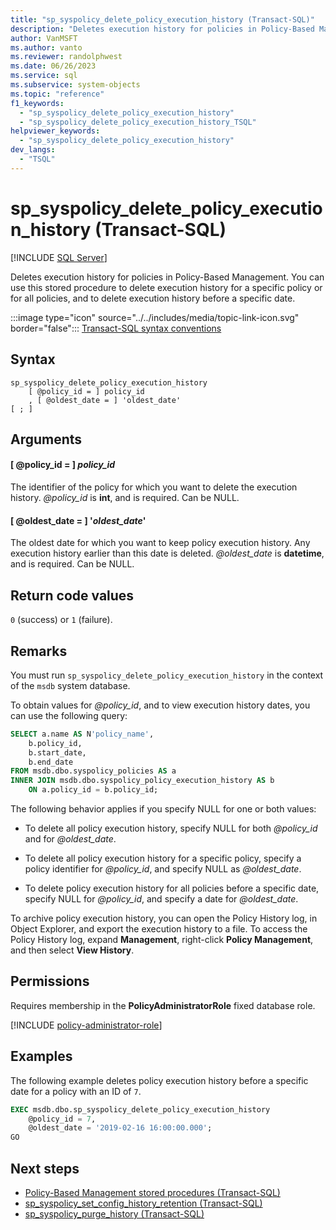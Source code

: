 ```yaml
---
title: "sp_syspolicy_delete_policy_execution_history (Transact-SQL)"
description: "Deletes execution history for policies in Policy-Based Management."
author: VanMSFT
ms.author: vanto
ms.reviewer: randolphwest
ms.date: 06/26/2023
ms.service: sql
ms.subservice: system-objects
ms.topic: "reference"
f1_keywords:
  - "sp_syspolicy_delete_policy_execution_history"
  - "sp_syspolicy_delete_policy_execution_history_TSQL"
helpviewer_keywords:
  - "sp_syspolicy_delete_policy_execution_history"
dev_langs:
  - "TSQL"
---
```

# sp_syspolicy_delete_policy_execution_history (Transact-SQL)

[!INCLUDE [SQL Server](../../includes/applies-to-version/sqlserver.md)]

Deletes execution history for policies in Policy-Based Management. You can use this stored procedure to delete execution history for a specific policy or for all policies, and to delete execution history before a specific date.

:::image type="icon" source="../../includes/media/topic-link-icon.svg" border="false"::: [Transact-SQL syntax conventions](../../t-sql/language-elements/transact-sql-syntax-conventions-transact-sql.md)

## Syntax

```syntaxsql
sp_syspolicy_delete_policy_execution_history
    [ @policy_id = ] policy_id
    , [ @oldest_date = ] 'oldest_date'
[ ; ]
```

## Arguments

#### [ @policy_id = ] *policy_id*

The identifier of the policy for which you want to delete the execution history. *@policy_id* is **int**, and is required. Can be NULL.

#### [ @oldest_date = ] '*oldest_date*'

The oldest date for which you want to keep policy execution history. Any execution history earlier than this date is deleted. *@oldest_date* is **datetime**, and is required. Can be NULL.

## Return code values

`0` (success) or `1` (failure).

## Remarks

You must run `sp_syspolicy_delete_policy_execution_history` in the context of the `msdb` system database.

To obtain values for *@policy_id*, and to view execution history dates, you can use the following query:

```sql
SELECT a.name AS N'policy_name',
    b.policy_id,
    b.start_date,
    b.end_date
FROM msdb.dbo.syspolicy_policies AS a
INNER JOIN msdb.dbo.syspolicy_policy_execution_history AS b
    ON a.policy_id = b.policy_id;
```

The following behavior applies if you specify NULL for one or both values:

- To delete all policy execution history, specify NULL for both *@policy_id* and for *@oldest_date*.

- To delete all policy execution history for a specific policy, specify a policy identifier for *@policy_id*, and specify NULL as *@oldest_date*.

- To delete policy execution history for all policies before a specific date, specify NULL for *@policy_id*, and specify a date for *@oldest_date*.

To archive policy execution history, you can open the Policy History log, in Object Explorer, and export the execution history to a file. To access the Policy History log, expand **Management**, right-click **Policy Management**, and then select **View History**.

## Permissions

Requires membership in the **PolicyAdministratorRole** fixed database role.

[!INCLUDE [policy-administrator-role](includes/policy-administrator-role.md)]

## Examples

The following example deletes policy execution history before a specific date for a policy with an ID of `7`.

```sql
EXEC msdb.dbo.sp_syspolicy_delete_policy_execution_history
    @policy_id = 7,
    @oldest_date = '2019-02-16 16:00:00.000';
GO
```

## Next steps

- [Policy-Based Management stored procedures (Transact-SQL)](policy-based-management-stored-procedures-transact-sql.md)
- [sp_syspolicy_set_config_history_retention (Transact-SQL)](sp-syspolicy-set-config-history-retention-transact-sql.md)
- [sp_syspolicy_purge_history (Transact-SQL)](sp-syspolicy-purge-history-transact-sql.md)
